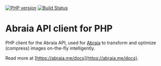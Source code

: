 [![PHP version](https://badge.fury.io/ph/abraia%2Fabraia.svg)](https://badge.fury.io/ph/abraia%2Fabraia)
[![Build Status](https://travis-ci.org/abraia/abraia-php.svg?branch=master)](https://travis-ci.org/abraia/abraia-php.svg)

# Abraia API client for PHP

PHP client for the Abraia API, used for [Abraia](https://abraia.me) to transform
and optimize (compress) images on-the-fly intelligently.

Read more at [https://abraia.me/docs](https://abraia.me/docs).
